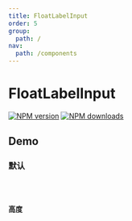 ```yaml
---
title: FloatLabelInput
order: 5
group:
  path: /
nav:
  path: /components
---
```


# FloatLabelInput

[![NPM version][version-image]][version-url] [![NPM downloads][download-image]][download-url]

<!-- npm url -->

[version-image]: http://img.shields.io/npm/v/@arvinxu/float-label-input.svg?color=deepgreen&label=latest
[version-url]: http://npmjs.org/package/@arvinxu/float-label-input
[download-image]: https://img.shields.io/npm/dm/@arvinxu/float-label-input.svg
[download-url]: https://npmjs.org/package/@arvinxu/float-label-input

## Demo

### 默认

<code src="./demos/Basic" />

### 高度

<code src="./demos/Height" />
